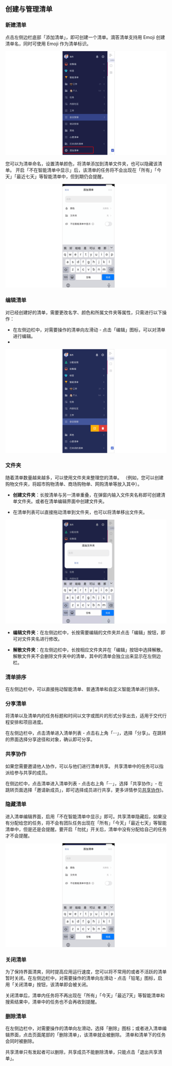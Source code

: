 ## 创建与管理清单

### 新建清单

点击左侧边栏底部「添加清单」，即可创建一个清单。滴答清单支持用 Emoji 创建清单名，同时可使用 Emoji 作为清单标识。

![](../../images/ios/97.png)

您可以为清单命名，设置清单颜色，将清单添加到清单文件夹，也可以隐藏该清单。 开启「不在智能清单中显示」后，该清单的任务将不会出现在「所有」「今天」「最近七天」等智能清单中，但到期仍会提醒。

![](../../images/ios/12.png)

### 编辑清单

对已经创建好的清单，需要更改名字、颜色和所属文件夹等属性，只需进行以下操作：

* 在左侧边栏中，对需要操作的清单向左滑动 - 点击「编辑」图标，可以对清单进行编辑。
* 
![](../../images/ios/14.png)

### 文件夹

随着清单数量越来越多，可以使用文件夹来整理您的清单。
（例如，您可以创建购物文件夹，将超市购物清单、商场购物单、网购清单等放入其中）。

* **创建文件夹**：长按清单与另一清单重叠，在弹窗内输入文件夹名称即可创建清单文件夹。或者在清单编辑界面中创建文件夹。 

* 在清单列表可以直接拖动清单到文件夹，也可以将清单移出文件夹。

![](../../images/ios/13.png)

* **编辑文件夹**：在左侧边栏中，长按需要编辑的文件夹并点击「编辑」按钮，即可对文件夹名进行修改。

* **解散文件夹**：在左侧边栏中，长按相应文件夹并在「编辑」按钮中选择解散。 解散文件夹不会删除文件夹中的清单，其中的清单会独立出来显示在左侧边栏。
  
### 清单排序

在左侧边栏中，可以直接拖动智能清单、普通清单和自定义智能清单进行排序。

### 分享清单

将清单以及清单内的任务标题和时间以文字或图片的形式分享出去，适用于交代行程安排和项目进度。

在左侧边栏中，点击清单进入清单列表 - 点击右上角「···」，选择「分享」。在跳转的界面选择分享途径和对象，确认即可分享。

### 共享协作

如果您需要邀请他人协作，可以与他们进行清单共享。 共享清单中的任务可以指派给参与共享的成员。

在侧边栏中，点击清单进入清单列表 - 点击右上角「···」，选择「共享协作」- 在跳转页面选择「邀请新成员」，即可选择成员进行共享，更多详情参见[共享协作](/iOS/collabration/sharedlist.md))。


### 隐藏清单

进入清单编辑界面，启用「不在智能清单中显示」即可。共享清单隐藏后，如果没有分配给您的任务，将不会有团队任务出现在「所有」「今天」「最近七天」等智能清单中，但是还是会提醒。要开启「勿扰」开关后，清单中没有分配给自己的任务才不会提醒。

![](../../images/ios/12.png)


### 关闭清单

为了保持界面清爽，同时提高应用运行速度，您可以将不常用的或者不活跃的清单暂时关闭。在左侧边栏中，对需要操作的清单向左滑动 - 点击「铅笔」图标，启用「关闭清单」按钮，该清单即会被关闭。

关闭清单后，清单内任务将不再出现在「所有」「今天」「最近7天」等智能清单和搜索结果中，清单中的任务也不会再收到提醒。

### 删除清单

在左侧边栏中，对需要操作的清单向左滑动，选择「删除」图标；或者进入清单编辑界面，点击页面尾部的「删除清单」，该清单就会被删除。 清单和清单下的任务会同时被删除。

共享清单只有发起者可以删除，共享成员不能删除清单，只能点击「退出共享清单」。

